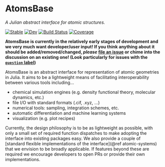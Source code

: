 # AtomsBase

*A Julian abstract interface for atomic structures.*

[![Stable](https://img.shields.io/badge/docs-stable-blue.svg)](https://JuliaMolSim.github.io/AtomsBase.jl/stable)
[![Dev](https://img.shields.io/badge/docs-dev-blue.svg)](https://JuliaMolSim.github.io/AtomsBase.jl/dev)
[![Build Status](https://github.com/JuliaMolSim/AtomsBase.jl/workflows/CI/badge.svg)](https://github.com/JuliaMolSim/AtomsBase.jl/actions)
[![Coverage](https://codecov.io/gh/JuliaMolSim/AtomsBase.jl/branch/master/graph/badge.svg)](https://codecov.io/gh/JuliaMolSim/AtomsBase.jl)

**AtomsBase is currently in the relatively early stages of development and we very much
want developer/user input! If you think anything about it should be 
added/removed/changed, _please_ [file an issue](https://github.com/JuliaMolSim/AtomsBase.jl/issues) or chime into the discussion on an
existing one! (Look particularly for issues with the [`question` label](https://github.com/JuliaMolSim/AtomsBase.jl/issues?q=is%3Aissue+is%3Aopen+label%3Aquestion))**

AtomsBase is an abstract interface for representation of atomic geometries in Julia. It aims to be a lightweight means of facilitating interoperability between various tools including...
* chemical simulation engines (e.g. density functional theory, molecular dynamics, etc.)
* file I/O with standard formats (.cif, .xyz, ...)
* numerical tools: sampling, integration schemes, etc.
* automatic differentiation and machine learning systems
* visualization (e.g. plot recipes)

Currently, the design philosophy is to be as lightweight as possible, with only
a small set of required function dispatches to make adopting the interface into
existing packages easy. We also provide a couple of
[standard flexible implementations of the interface](@ref atomic-systems)
that we envision to be broadly applicable.
If features beyond these are required we
encourage developers to open PRs or provide their own implementations.

